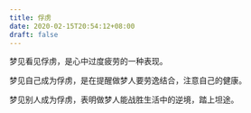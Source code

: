 ```yaml
---
title: 俘虏
date: 2020-02-15T20:54:12+08:00
draft: false
---
```


梦见看见俘虏，是心中过度疲劳的一种表现。

梦见自己成为俘虏，是在提醒做梦人要劳逸结合，注意自己的健康。

梦见别人成为俘虏，表明做梦人能战胜生活中的逆境，踏上坦途。